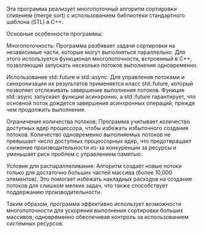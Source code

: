 Эта программа реализует многопоточный алгоритм сортировки слиянием (merge sort) с использованием библиотеки стандартного шаблона (STL) в C++. 

Основные особенности программы:

Многопоточность: Программа разбивает задачи сортировки на независимые части, которые могут выполняться параллельно.
Для этого используется функционал многопоточности, встроенный в C++, позволяющий запускать несколько потоков выполнения одновременно.

Использование std::future и std::async: Для управления потоками и синхронизации их результатов применяется класс std::future, 
который позволяет отслеживать завершение выполнения потоков. Функция std::async запускает функции асинхронно, а std::future гарантирует,
что основной поток дождется завершения асинхронных операций, прежде чем продолжить выполнение.

Ограничение количества потоков: Программа учитывает количество доступных ядер процессора, чтобы избежать избыточного создания потоков.
Количество одновременно выполняемых потоков не превышает число доступных процессорных ядер,
что предотвращает снижение производительности из-за конкуренции за ресурсы и уменьшает риск проблем с управлением памятью.

Условие для распараллеливания: Алгоритм создаёт новые потоки только для достаточно больших частей массива (более 10,000 элементов). 
Это помогает избежать накладных расходов на создание потоков для слишком мелких задач, что также способствует поддержанию производительности.

Таким образом, программа эффективно использует возможности многопоточности для ускорения выполнения сортировки больших массивов,
одновременно обеспечивая контроль за использованием системных ресурсов.
